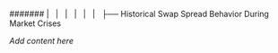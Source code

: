 ####### |   |   |   |   |   |   ├── Historical Swap Spread Behavior During Market Crises

*Add content here*
